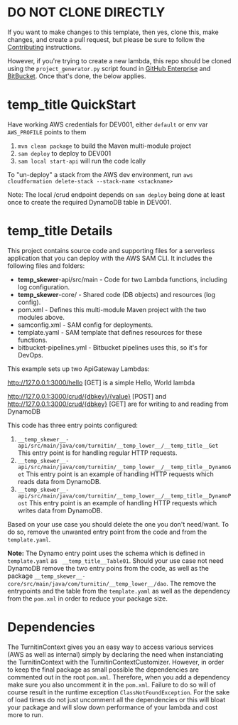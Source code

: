 # DO NOT CLONE DIRECTLY

If you want to make changes to this template, then yes, clone this, make changes, and create a pull request, but please be sure to follow the [Contributing](./CONTRIBUTING.md) instructions.

However, if you're trying to create a new lambda, this repo should be cloned using the `project_generator.py` script found in
[GitHub Enterprise](https://ghe.iparadigms.com/AppOps/project-generator.git) and [BitBucket](https://mromanini@bitbucket.org/examsoft/project-generator.git). Once that's done, the below applies.


# __temp_title__ QuickStart

Have working AWS credentials for DEV001, either `default` or env var `AWS_PROFILE` points to them

1. `mvn clean package` to build the Maven multi-module project
2. `sam deploy` to deploy to DEV001
3. `sam local start-api` will run the code lcally

To "un-deploy" a stack from the AWS dev environment, run `aws cloudformation delete-stack --stack-name <stackname>`

Note: The local /crud endpoint depends on `sam deploy` being done at least once
to create the required DynamoDB table in DEV001.

# __temp_title__ Details

This project contains source code and supporting files for a serverless application that you can deploy with the AWS SAM
CLI. It includes the following files and folders:

- __temp_skewer__-api/src/main - Code for two Lambda functions, including log configuration.
- __temp_skewer__-core/ - Shared code (DB objects) and resources (log config).
- pom.xml - Defines this multi-module Maven project with the two modules above.
- samconfig.xml - SAM config for deployments.
- template.yaml - SAM template that defines resources for these functions.
- bitbucket-pipelines.yml - Bitbucket pipelines uses this, so it's for DevOps.

This example sets up two ApiGateway Lambdas:

http://127.0.0.1:3000/hello [GET] is a simple Hello, World lambda

http://127.0.0.1:3000/crud/{dbkey}/{value} [POST]
and
http://127.0.0.1:3000/crud/{dbkey} [GET]
are for writing to and reading from DynamoDB 

This code has three entry points configured:

1. `__temp_skewer__-api/src/main/java/com/turnitin/__temp_lower__/__temp_title__Get` This entry point is for handling regular HTTP requests.
2. `__temp_skewer__-api/src/main/java/com/turnitin/__temp_lower__/__temp_title__DynamoGet` This entry point is an example of handling HTTP requests which reads data from DynamoDB.
3. `__temp_skewer__-api/src/main/java/com/turnitin/__temp_lower__/__temp_title__DynamoPost` This entry point is an example of handling HTTP requests which writes data from DynamoDB.

Based on your use case you should delete the one you don't need/want.  To do so, remove the unwanted entry point from the code and from the `template.yaml`.  

**Note:** The Dynamo entry point uses the schema which is defined in `template.yaml` as ` __temp_title__Table01`. Should your use case not need
DynamoDB remove the two entry poins from the code, as well as the package `__temp_skewer__-core/src/main/java/com/turnitin/__temp_lower__/dao`. The remove the entrypoints and the table from the `template.yaml` 
as well as the dependency from the `pom.xml` in order to reduce your package size. 

# Dependencies

The TurnitinContext gives you an easy way to access various services (AWS as well as internal) simply by declaring the need when instanciating the TurnitinContext with the
TurnitinContextCustomizer. However, in order to keep the final package as small possible the dependencies are commented out in the root `pom.xml`.  Therefore, when you
add a dependency make sure you also uncomment it in the `pom.xml`.  Failure to do so will of course result in the runtime exception `ClassNotFoundException`.  For the sake
of load times do not just uncomment all the dependencies or this will bloat your package and will slow down performance of your lambda and cost more to run.